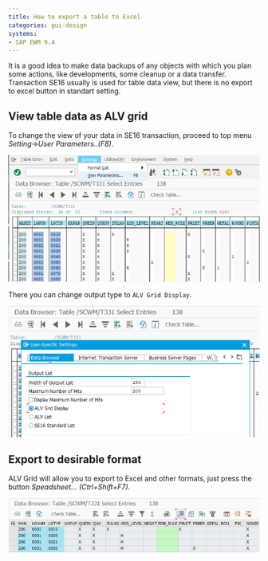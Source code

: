 ```yaml
---
title: How to export a table to Excel
categories: gui-design
systems:
- SAP EWM 9.4
---
```


It is a good idea to make data backups of any objects with which you plan some actions, like developments, some cleanup or a data transfer. Transaction SE16 usually is used for table data view, but there is no export to excel button in standart setting.

## View table data as ALV grid

To change the view of your data in SE16 transaction, proceed to top menu *Setting*->*User Parameters..(F8)*.

![Settings->UserParameters screenshot](/assets/i/2018/03/settings-user_parameters.png)

There you can change output type to `ALV Grid Display`.

![UserParameters ALV Grid screenshot](/assets/i/2018/03/UserParameters-ALV-Grid.png)

## Export to desirable format

ALV Grid will allow you to export to Excel and other formats, just press the button *Speadsheet... (Ctrl+Shift+F7)*.

![ALV Grid spreadsheet screenshot](/assets/i/2018/03/ALV-Grid-spreadsheet.png)

